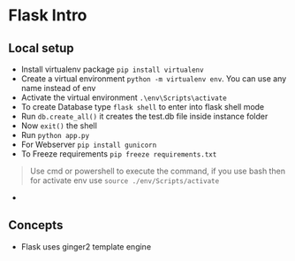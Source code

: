 # Flask Intro

## Local setup

- Install virtualenv package  `pip install virtualenv`
- Create a virtual environment `python -m virtualenv env`. You can use any name instead of env
- Activate the virtual environment `.\env\Scripts\activate`
- To create Database type `flask shell` to enter into flask shell mode
- Run `db.create_all()` it creates the test.db file inside instance folder
- Now `exit()` the shell
- Run `python app.py`
- For Webserver `pip install gunicorn`
- To Freeze requirements `pip freeze requirements.txt`
> Use cmd or powershell to execute the command, if you use bash then for activate env use `source ./env/Scripts/activate`


- 
## Concepts

- Flask uses ginger2 template engine
